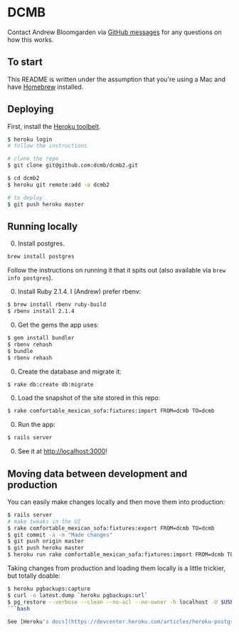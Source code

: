 DCMB
====

Contact Andrew Bloomgarden via [GitHub messages](https://github.com/aughr) for
any questions on how this works.

To start
--------

This README is written under the assumption that you're using a Mac and have
[Homebrew](http://brew.sh/) installed.

Deploying
---------

First, install the [Heroku toolbelt](https://toolbelt.heroku.com/).

```bash
$ heroku login
# follow the instructions

# clone the repo
$ git clone git@github.com:dcmb/dcmb2.git

$ cd dcmb2
$ heroku git remote:add -a dcmb2

# to deploy
$ git push heroku master
```

Running locally
---------------

0. Install postgres.

  ```bash
  brew install postgres
  ```

  Follow the instructions on running it that it spits out (also available via
  `brew info postgres`).

0. Install Ruby 2.1.4. I (Andrew) prefer rbenv:

  ```bash
  $ brew install rbenv ruby-build
  $ rbenv install 2.1.4
  ```
0. Get the gems the app uses:

  ```bash
  $ gem install bundler
  $ rbenv rehash
  $ bundle
  $ rbenv rehash
  ```
0. Create the database and migrate it:

  ```bash
  $ rake db:create db:migrate
  ```
0. Load the snapshot of the site stored in this repo:

  ```bash
  $ rake comfortable_mexican_sofa:fixtures:import FROM=dcmb TO=dcmb
  ```
0. Run the app:

  ```bash
  $ rails server
  ```
0. See it at [http://localhost:3000](http://localhost:3000)!

Moving data between development and production
----------------------------------------------

You can easily make changes locally and then move them into production:

```bash
$ rails server
# make tweaks in the UI
$ rake comfortable_mexican_sofa:fixtures:export FROM=dcmb TO=dcmb
$ git commit -a -m "Made changes"
$ git push origin master
$ git push heroku master
$ heroku run rake comfortable_mexican_sofa:fixtures:import FROM=dcmb TO=dcmb
```

Taking changes from production and loading them locally is a little trickier,
but totally doable:

```bash
$ heroku pgbackups:capture
$ curl -o latest.dump `heroku pgbackups:url`
$ pg_restore --verbose --clean --no-acl --no-owner -h localhost -U $USER -d dcmb_development latest.dump
```bash

See [Heroku's docs](https://devcenter.heroku.com/articles/heroku-postgres-import-export) for details.
